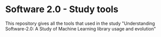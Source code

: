 # Software 2.0 - Study tools
This repository gives all the tools that used in the study "Understanding Software-2.0: A Study of Machine Learning library usage and evolution"
